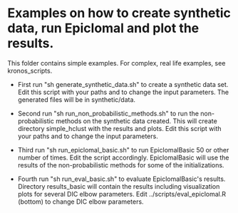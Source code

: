 # Examples on how to create synthetic data, run Epiclomal and plot the results.
This folder contains simple examples. For complex, real life examples, see kronos_scripts. 

* First run "sh generate_synthetic_data.sh" to create a synthetic data set. Edit this script with your paths and to change the input parameters. The generated files will be in synthetic/data.

* Second run "sh run_non_probabilistic_methods.sh" to run the non-probabilistic methods on the synthetic data created. This will create directory simple_hclust with the results and plots. Edit this script with your paths and to change the input parameters.

* Third run "sh run_epiclomal_basic.sh" to run EpiclomalBasic 50 or other number of times. Edit the script accordingly. EpiclomalBasic will use the results of the non-probabilistic methods for some of the initializations. 

* Fourth run "sh run_eval_basic.sh" to evaluate EpiclomalBasic's results. Directory results_basic will contain the results including visualization plots for several DIC elbow parameters. Edit ../scripts/eval_epiclomal.R (bottom) to change DIC elbow parameters.